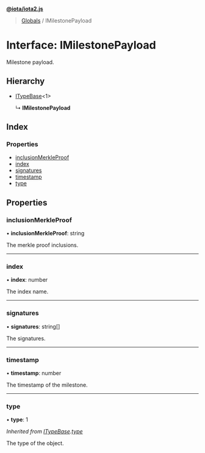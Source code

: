 **[@iota/iota2.js](../README.md)**

> [Globals](../README.md) / IMilestonePayload

# Interface: IMilestonePayload

Milestone payload.

## Hierarchy

* [ITypeBase](itypebase.md)\<1>

  ↳ **IMilestonePayload**

## Index

### Properties

* [inclusionMerkleProof](imilestonepayload.md#inclusionmerkleproof)
* [index](imilestonepayload.md#index)
* [signatures](imilestonepayload.md#signatures)
* [timestamp](imilestonepayload.md#timestamp)
* [type](imilestonepayload.md#type)

## Properties

### inclusionMerkleProof

•  **inclusionMerkleProof**: string

The merkle proof inclusions.

___

### index

•  **index**: number

The index name.

___

### signatures

•  **signatures**: string[]

The signatures.

___

### timestamp

•  **timestamp**: number

The timestamp of the milestone.

___

### type

•  **type**: 1

*Inherited from [ITypeBase](itypebase.md).[type](itypebase.md#type)*

The type of the object.
